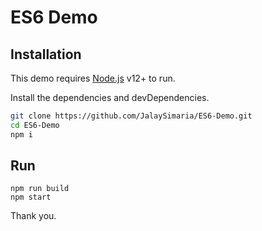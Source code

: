 # ES6 Demo

## Installation

This demo requires [Node.js](https://nodejs.org/) v12+ to run.

Install the dependencies and devDependencies.

```sh
git clone https://github.com/JalaySimaria/ES6-Demo.git
cd ES6-Demo
npm i
```

## Run

```npm
npm run build
npm start
```

Thank you.
